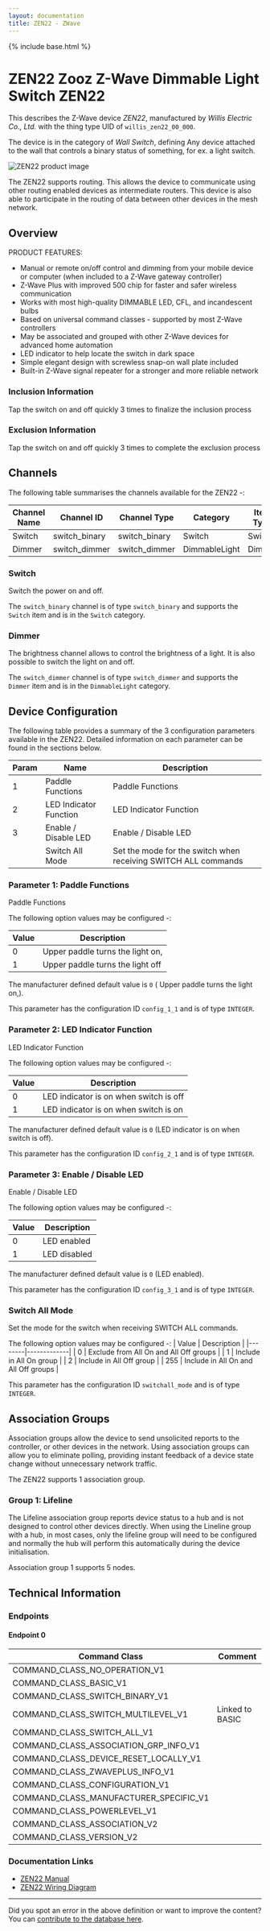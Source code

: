 ```yaml
---
layout: documentation
title: ZEN22 - ZWave
---
```


{% include base.html %}

# ZEN22 Zooz Z-Wave Dimmable Light Switch ZEN22
This describes the Z-Wave device *ZEN22*, manufactured by *Willis Electric Co., Ltd.* with the thing type UID of ```willis_zen22_00_000```.

The device is in the category of *Wall Switch*, defining Any device attached to the wall that controls a binary status of something, for ex. a light switch.

![ZEN22 product image](https://opensmarthouse.org/zwavedatabase/763/image/)


The ZEN22 supports routing. This allows the device to communicate using other routing enabled devices as intermediate routers.  This device is also able to participate in the routing of data between other devices in the mesh network.

## Overview

PRODUCT FEATURES:

  * Manual or remote on/off control and dimming from your mobile device or computer (when included to a Z-Wave gateway controller)
  * Z-Wave Plus with improved 500 chip for faster and safer wireless communication
  * Works with most high-quality DIMMABLE LED, CFL, and incandescent bulbs
  * Based on universal command classes - supported by most Z-Wave controllers
  * May be associated and grouped with other Z-Wave devices for advanced home automation
  * LED indicator to help locate the switch in dark space
  * Simple elegant design with screwless snap-on wall plate included
  * Built-in Z-Wave signal repeater for a stronger and more reliable network

### Inclusion Information

Tap the switch on and off quickly 3 times to finalize the inclusion process

### Exclusion Information

Tap the switch on and off quickly 3 times to complete the exclusion process

## Channels

The following table summarises the channels available for the ZEN22 -:

| Channel Name | Channel ID | Channel Type | Category | Item Type |
|--------------|------------|--------------|----------|-----------|
| Switch | switch_binary | switch_binary | Switch | Switch | 
| Dimmer | switch_dimmer | switch_dimmer | DimmableLight | Dimmer | 

### Switch
Switch the power on and off.

The ```switch_binary``` channel is of type ```switch_binary``` and supports the ```Switch``` item and is in the ```Switch``` category.

### Dimmer
The brightness channel allows to control the brightness of a light.
            It is also possible to switch the light on and off.

The ```switch_dimmer``` channel is of type ```switch_dimmer``` and supports the ```Dimmer``` item and is in the ```DimmableLight``` category.



## Device Configuration

The following table provides a summary of the 3 configuration parameters available in the ZEN22.
Detailed information on each parameter can be found in the sections below.

| Param | Name  | Description |
|-------|-------|-------------|
| 1 | Paddle Functions | Paddle Functions |
| 2 | LED Indicator Function | LED Indicator Function |
| 3 | Enable / Disable LED | Enable / Disable LED |
|  | Switch All Mode | Set the mode for the switch when receiving SWITCH ALL commands |

### Parameter 1: Paddle Functions

Paddle Functions

The following option values may be configured -:

| Value  | Description |
|--------|-------------|
| 0 | Upper paddle turns the light on, |
| 1 | Upper paddle turns the light off |

The manufacturer defined default value is ```0``` ( Upper paddle turns the light on,).

This parameter has the configuration ID ```config_1_1``` and is of type ```INTEGER```.


### Parameter 2: LED Indicator Function

LED Indicator Function

The following option values may be configured -:

| Value  | Description |
|--------|-------------|
| 0 | LED indicator is on when switch is off |
| 1 | LED indicator is on when switch is on |

The manufacturer defined default value is ```0``` (LED indicator is on when switch is off).

This parameter has the configuration ID ```config_2_1``` and is of type ```INTEGER```.


### Parameter 3: Enable / Disable LED

Enable / Disable LED

The following option values may be configured -:

| Value  | Description |
|--------|-------------|
| 0 | LED enabled |
| 1 | LED disabled |

The manufacturer defined default value is ```0``` (LED enabled).

This parameter has the configuration ID ```config_3_1``` and is of type ```INTEGER```.

### Switch All Mode

Set the mode for the switch when receiving SWITCH ALL commands.

The following option values may be configured -:
| Value  | Description |
|--------|-------------|
| 0 | Exclude from All On and All Off groups |
| 1 | Include in All On group |
| 2 | Include in All Off group |
| 255 | Include in All On and All Off groups |

This parameter has the configuration ID ```switchall_mode``` and is of type ```INTEGER```.


## Association Groups

Association groups allow the device to send unsolicited reports to the controller, or other devices in the network. Using association groups can allow you to eliminate polling, providing instant feedback of a device state change without unnecessary network traffic.

The ZEN22 supports 1 association group.

### Group 1: Lifeline

The Lifeline association group reports device status to a hub and is not designed to control other devices directly. When using the Lineline group with a hub, in most cases, only the lifeline group will need to be configured and normally the hub will perform this automatically during the device initialisation.

Association group 1 supports 5 nodes.

## Technical Information

### Endpoints

#### Endpoint 0

| Command Class | Comment |
|---------------|---------|
| COMMAND_CLASS_NO_OPERATION_V1| |
| COMMAND_CLASS_BASIC_V1| |
| COMMAND_CLASS_SWITCH_BINARY_V1| |
| COMMAND_CLASS_SWITCH_MULTILEVEL_V1| Linked to BASIC|
| COMMAND_CLASS_SWITCH_ALL_V1| |
| COMMAND_CLASS_ASSOCIATION_GRP_INFO_V1| |
| COMMAND_CLASS_DEVICE_RESET_LOCALLY_V1| |
| COMMAND_CLASS_ZWAVEPLUS_INFO_V1| |
| COMMAND_CLASS_CONFIGURATION_V1| |
| COMMAND_CLASS_MANUFACTURER_SPECIFIC_V1| |
| COMMAND_CLASS_POWERLEVEL_V1| |
| COMMAND_CLASS_ASSOCIATION_V2| |
| COMMAND_CLASS_VERSION_V2| |

### Documentation Links

* [ZEN22 Manual](https://opensmarthouse.org/zwavedatabase/763/zooz-z-wave-plus-dimmer-switch-zen22-ver2-manual.pdf)
* [ZEN22 Wiring Diagram](https://opensmarthouse.org/zwavedatabase/763/zooz-z-wave-plus-dimmer-switch-zen22-ver2-3-way-diagrams.pdf)

---

Did you spot an error in the above definition or want to improve the content?
You can [contribute to the database here](https://opensmarthouse.org/zwavedatabase/763).
